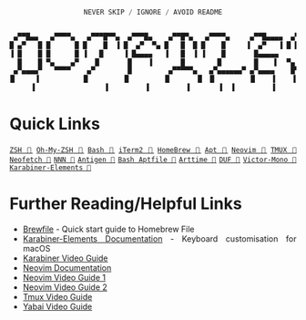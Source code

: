 <!--
██████  ███████  █████  ██████  ███    ███ ███████
██   ██ ██      ██   ██ ██   ██ ████  ████ ██
██████  █████   ███████ ██   ██ ██ ████ ██ █████
██   ██ ██      ██   ██ ██   ██ ██  ██  ██ ██
██   ██ ███████ ██   ██ ██████  ██      ██ ███████
-->
<div align="justify">

<div align="center">

```javascript
NEVER SKIP / IGNORE / AVOID README
```

```javascript

 ▄▀▀█▄▄   ▄▀▀▀▀▄   ▄▀▀▀█▀▀▄  ▄▀▀▀█▄    ▄▀▀█▀▄   ▄▀▀▀▀▄     ▄▀▀█▄▄▄▄  ▄▀▀▀▀▄
█ ▄▀   █ █      █ █    █  ▐ █  ▄▀  ▀▄ █   █  █ █    █     ▐  ▄▀   ▐ █ █   ▐
▐ █    █ █      █ ▐   █     ▐ █▄▄▄▄   ▐   █  ▐ ▐    █       █▄▄▄▄▄     ▀▄
  █    █ ▀▄    ▄▀    █       █    ▐       █        █        █    ▌  ▀▄   █
 ▄▀▄▄▄▄▀   ▀▀▀▀    ▄▀        █         ▄▀▀▀▀▀▄   ▄▀▄▄▄▄▄▄▀ ▄▀▄▄▄▄    █▀▀▀
█     ▐           █         █         █       █  █         █    ▐    ▐
▐                 ▐         ▐         ▐       ▐  ▐         ▐

```

</div>

# Quick Links

[`ZSH 🔗`](https://zsh.sourceforge.io/) [`Oh-My-ZSH 🔗`](https://ohmyz.sh/) [`Bash 🔗`](https://www.gnu.org/software/bash/) [`iTerm2 🔗`](https://iterm2.com/) [`HomeBrew 🔗`](https://brew.sh/) [`Apt 🔗`](https://man7.org/linux/man-pages/man1/dpkg.1.html) [`Neovim 🔗`](https://neovim.io/) [`TMUX 🔗`](https://github.com/tmux/tmux) [`Neofetch 🔗`](https://github.com/dylanaraps/neofetch) [`NNN 🔗`](https://github.com/jarun/nnn) [`Antigen 🔗`](https://github.com/zsh-users/antigen) [`Bash Aptfile 🔗`](https://github.com/seatgeek/bash-aptfile) [`Arttime 🔗`](https://github.com/poetaman/arttime) [`DUF 🔗`](https://github.com/muesli/duf) [`Victor-Mono 🔗`](https://github.com/rubjo/victor-mono) [`Karabiner-Elements 🔗`](https://karabiner-elements.pqrs.org/)

# Further Reading/Helpful Links

- [Brewfile](https://homebrew-file.readthedocs.io/en/latest/getting_started.html) - Quick start guide to Homebrew File
- [Karabiner-Elements Documentation](https://karabiner-elements.pqrs.org/docs/) - Keyboard customisation for macOS
- [Karabiner Video Guide](https://www.youtube.com/watch?v=uaJSjgVEhMQ&t=13s&ab_channel=JesseSkelton)
- [Neovim Documentation](https://neovim.io/doc/user/)
- [Neovim Video Guide 1](https://www.youtube.com/watch?v=gnupOrSEikQ&ab_channel=ThePrimeagen)
- [Neovim Video Guide 2](https://www.youtube.com/watch?v=stqUbv-5u2s&ab_channel=TJDeVries)
- [Tmux Video Guide](https://www.youtube.com/watch?v=DzNmUNvnB04&t=591s&ab_channel=DreamsofCode)
- [Yabai Video Guide](https://www.youtube.com/watch?v=JL1lz77YbUE&t=957s&ab_channel=JesseSkelton)

</div>
